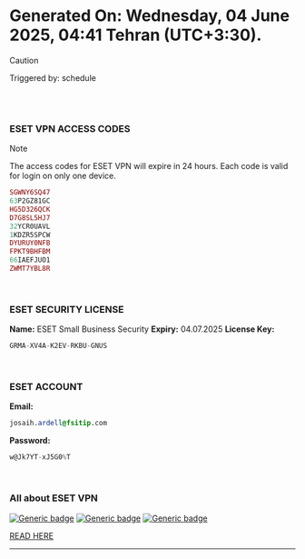 # Generated On: Wednesday, 04 June 2025, 04:41 Tehran (UTC+3:30).

> [!CAUTION]
> Triggered by: schedule

<br><br>

### ESET VPN ACCESS CODES

> [!NOTE]
> The access codes for ESET VPN will expire in 24 hours.
> Each code is valid for login on only one device.

```ruby
SGWNY6SQ47
63P2GZ81GC
HG5D326QCK
D7G8SL5HJ7
32YCR0UAVL
1KDZR5SPCW
DYURUY0NFB
FPKT9BHFBM
66IAEFJUO1
ZWMT7YBL8R
```

<br>

### ESET SECURITY LICENSE

**Name:** ESET Small Business Security
**Expiry:** 04.07.2025
**License Key:**

```POV-Ray SDL
GRMA-XV4A-K2EV-RKBU-GNUS
```

<br>

### ESET ACCOUNT

**Email:**

```CSS
josaih.ardell@fsitip.com
```

**Password:**

```POV-Ray SDL
w@Jk7YT-xJ5G0%T
```

<br>

### All about ESET VPN


[![Generic badge](https://img.shields.io/badge/Download-Android-green.svg)](https://play.google.com/store/apps/details?id=com.eset.vpn)
[![Generic badge](https://img.shields.io/badge/Download-ios-white.svg)](https://apps.apple.com/us/app/eset-home/id1533672833)
[![Generic badge](https://img.shields.io/badge/Download-windows-blue.svg)](https://download.eset.com/com/eset/apps/home/vpn/windows/latest/eset_vpn_installer.exe)
  

[READ HERE](https://t.me/F_NiREvil/2113)

---

<br><br>

